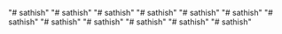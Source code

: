 "# sathish" 
"# sathish" 
"# sathish" 
"# sathish" 
"# sathish" 
"# sathish" 
"# sathish" 
"# sathish" 
"# sathish" 
"# sathish" 
"# sathish" 
"# sathish" 
